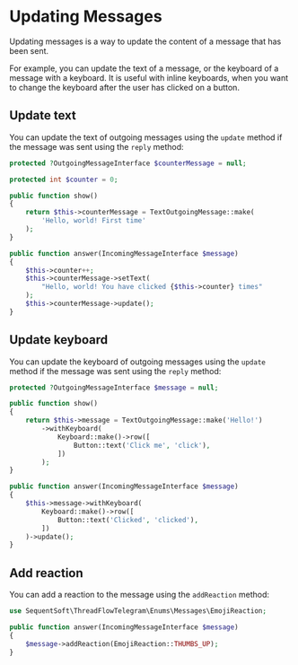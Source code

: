 # Updating Messages

Updating messages is a way to update the content of a message that has been sent.

For example, you can update the text of a message, or the keyboard of a message with a keyboard.
It is useful with inline keyboards, when you want to change the keyboard after the user has clicked on a button.

## Update text

You can update the text of outgoing messages using the `update` method if the message was sent using the `reply` method:

```php
protected ?OutgoingMessageInterface $counterMessage = null;

protected int $counter = 0;

public function show()
{
    return $this->counterMessage = TextOutgoingMessage::make(
        'Hello, world! First time'
    );
}

public function answer(IncomingMessageInterface $message)
{
    $this->counter++;
    $this->counterMessage->setText(
        "Hello, world! You have clicked {$this->counter} times"
    );
    $this->counterMessage->update();
}

```

## Update keyboard

You can update the keyboard of outgoing messages using the `update` method if the message was sent using the `reply` method:

```php
protected ?OutgoingMessageInterface $message = null;

public function show()
{
    return $this->message = TextOutgoingMessage::make('Hello!')
        ->withKeyboard(
            Keyboard::make()->row([
                Button::text('Click me', 'click'),
            ])
        );
}

public function answer(IncomingMessageInterface $message)
{
    $this->message->withKeyboard(
        Keyboard::make()->row([
            Button::text('Clicked', 'clicked'),
        ])
    )->update();
}

```

## Add reaction

You can add a reaction to the message using the `addReaction` method:

```php
use SequentSoft\ThreadFlowTelegram\Enums\Messages\EmojiReaction;

public function answer(IncomingMessageInterface $message)
{
    $message->addReaction(EmojiReaction::THUMBS_UP);
}

```

